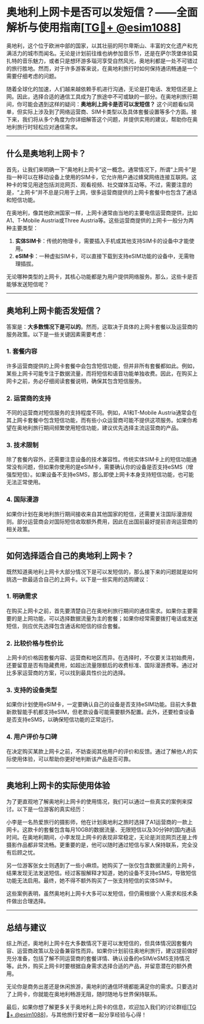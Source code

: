 # 奥地利上网卡是否可以发短信？——全面解析与使用指南[[TG💪+ @esim1088](https://t.me/s/esim1088)]

奥地利，这个位于欧洲中部的国家，以其壮丽的阿尔卑斯山、丰富的文化遗产和充满活力的城市而闻名。无论是计划前往维也纳参加音乐节，还是在萨尔茨堡体验莫扎特的音乐魅力，或者只是想环游多瑙河享受自然风光，奥地利都是一处不可错过的旅行胜地。然而，对于许多游客来说，在奥地利旅行时如何保持通讯畅通是一个需要仔细考虑的问题。

随着全球化的加速，人们越来越依赖手机进行沟通，无论是打电话、发短信还是上网。因此，选择合适的通信工具成为了旅途中不可或缺的一部分。在奥地利旅行期间，你可能会遇到这样的疑问：**奥地利上网卡是否可以发短信？** 这个问题看似简单，但实际上涉及到了网络运营商、SIM卡类型以及具体套餐设置等多个方面。接下来，我们将从多个角度为你详细解答这个问题，并提供实用的建议，帮助你在奥地利旅行时轻松应对通信需求。

---

## **什么是奥地利上网卡？**

首先，让我们来明确一下“奥地利上网卡”这一概念。通常情况下，所谓“上网卡”是指一种可以在移动设备上使用的SIM卡，它允许用户通过蜂窝网络连接互联网。这种卡的常见用途包括浏览网页、观看视频、社交媒体互动等。不过，需要注意的是，“上网卡”并不总是只用于上网，很多运营商提供的上网卡套餐中也包含了通话和短信功能。

在奥地利，像其他欧洲国家一样，上网卡通常由当地的主要电信运营商提供，比如A1、T-Mobile Austria或Three Austria等。这些运营商提供的上网卡一般分为两种主要类型：

1. **实体SIM卡**：传统的物理卡，需要插入手机或其他支持SIM卡的设备中才能使用。
2. **eSIM卡**：一种虚拟SIM卡，可以直接下载到支持eSIM功能的设备中，无需物理插拔。

无论哪种类型的上网卡，其核心功能都是为用户提供网络服务。那么，这些卡是否能够发送短信呢？

---

## **奥地利上网卡能否发短信？**

答案是：**大多数情况下是可以的**。然而，这取决于具体的上网卡套餐以及运营商的服务政策。以下是一些关键因素需要考虑：

### 1. **套餐内容**
许多运营商提供的上网卡套餐中会包含短信功能，但并非所有套餐都如此。例如，某些上网卡可能专注于数据流量，而将短信和语音功能单独收费。因此，在购买上网卡之前，务必仔细阅读套餐说明，确保其包含短信服务。

### 2. **运营商的支持**
不同的运营商对短信服务的支持程度不同。例如，A1和T-Mobile Austria通常会在其上网卡套餐中包含短信功能，而有些小众运营商可能不提供这项服务。如果你希望在奥地利旅行期间频繁使用短信功能，建议优先选择主流运营商的产品。

### 3. **技术限制**
除了套餐内容外，还需要注意设备的技术兼容性。传统实体SIM卡上的短信功能通常没有问题，但如果你使用的是eSIM卡，需要确认你的设备是否支持eSMS（增强型短信）。如果设备不支持eSMS，那么即使上网卡本身支持短信功能，也可能无法正常使用。

### 4. **国际漫游**
如果你计划在奥地利旅行期间接收来自其他国家的短信，还需要关注国际漫游规则。部分运营商会对国际短信收取额外费用，因此在出国前最好提前咨询运营商的相关政策。

---

## **如何选择适合自己的奥地利上网卡？**

既然知道奥地利上网卡大部分情况下是可以发短信的，那么接下来的问题就是如何挑选一款最适合自己的上网卡。以下是一些实用的选购建议：

### 1. **明确需求**
在购买上网卡之前，首先要清楚自己在奥地利旅行期间的通信需求。如果你主要需要的是上网功能，可以选择数据流量为主的套餐；如果你经常需要拨打电话或发送短信，则应优先选择包含通话和短信的综合套餐。

### 2. **比较价格与性价比**
上网卡的价格因套餐内容、运营商和地区而异。在选择时，不仅要关注初始费用，还要留意是否有隐藏费用，如超出流量限额后的收费标准、国际漫游费等。通过对比多家运营商的方案，可以找到最具性价比的选择。

### 3. **支持的设备类型**
如果你计划使用eSIM卡，一定要确认自己的设备是否支持eSIM功能。目前大多数新款智能手机都支持eSIM，但老款设备可能需要额外配置。此外，还要检查设备是否支持eSMS，以确保短信功能的正常运行。

### 4. **用户评价与口碑**
在决定购买某款上网卡之前，不妨查阅其他用户的评价和反馈。通过了解他人的实际使用体验，可以帮助你更好地判断该产品是否可靠。

---

## **奥地利上网卡的实际使用体验**

为了更直观地了解奥地利上网卡的使用情况，我们可以通过一些真实的案例来探讨。以下是一位游客的真实经历：

小李是一名热爱旅行的摄影师，他在计划奥地利之旅时选择了A1运营商的一款上网卡。这款卡的套餐包含每月10GB的数据流量、无限短信以及30分钟的国内通话时间。在奥地利期间，小李发现上网卡的表现非常稳定，无论是浏览网页还是上传摄影作品都非常流畅。更重要的是，他可以随时通过短信与家人保持联系，完全没有后顾之忧。

另一位游客张女士则遇到了一些小麻烦。她购买了一张仅包含数据流量的上网卡，结果发现无法发送短信。经过客服解释才知道，她的设备不支持eSMS，导致短信功能无法启用。最终，她不得不额外购买了一张支持短信的实体SIM卡。

这些案例表明，虽然奥地利上网卡大多可以发短信，但仍需根据个人需求和技术条件做出合理选择。

---

## **总结与建议**

综上所述，奥地利上网卡在大多数情况下是可以发短信的，但具体情况因套餐内容、运营商政策以及设备兼容性而异。如果你计划前往奥地利旅行，建议提前做好充分准备，包括了解不同运营商的套餐详情、确认设备的eSIM/eSMS支持情况等。此外，购买上网卡时要根据自身需求选择合适的产品，并留意潜在的额外费用。

无论你是商务出差还是休闲旅游，奥地利的通信环境都能满足你的需求。只要选对了上网卡，你就能在奥地利畅游无阻，随时随地与世界保持联系。

最后，如果你想了解更多关于奥地利上网卡的信息，欢迎加入我们的讨论群组[[TG💪+ @esim1088](https://t.me/s/esim1088)]，与其他旅行爱好者一起分享经验与心得！